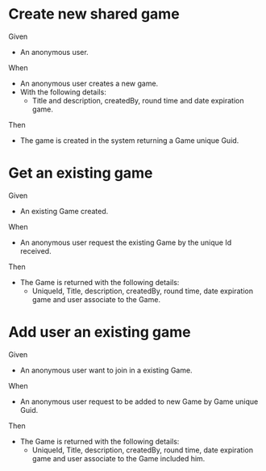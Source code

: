 # Create new shared game

Given
- An anonymous user.

When
- An anonymous user creates a new game.
- With the following details:
    - Title and description, createdBy, round time and date expiration game.

Then
- The game is created in the system returning a Game unique Guid.

# Get an existing game

Given
- An existing Game created.

When
- An anonymous user request the existing Game by the unique Id received.

Then
- The Game is returned with the following details:
    - UniqueId, Title, description, createdBy, round time, date expiration game and user associate to the Game.

# Add user an existing game

Given
- An anonymous user want to join in a existing Game.

When
- An anonymous user request to be added to new Game by Game unique Guid.

Then
- The Game is returned with the following details:
    - UniqueId, Title, description, createdBy, round time, date expiration game and user associate to the Game included him.
